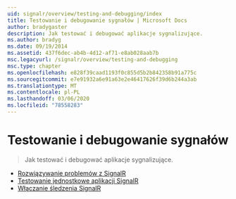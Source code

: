 ```yaml
---
uid: signalr/overview/testing-and-debugging/index
title: Testowanie i debugowanie sygnałów | Microsoft Docs
author: bradygaster
description: Jak testować i debugować aplikacje sygnalizujące.
ms.author: bradyg
ms.date: 09/19/2014
ms.assetid: 437f6dec-ab4b-4d12-af71-e8ab028aab7b
msc.legacyurl: /signalr/overview/testing-and-debugging
msc.type: chapter
ms.openlocfilehash: e828f39caad1193f0c855d5b2b842358b91a775c
ms.sourcegitcommit: e7e91932a6e91a63e2e46417626f39d6b244a3ab
ms.translationtype: MT
ms.contentlocale: pl-PL
ms.lasthandoff: 03/06/2020
ms.locfileid: "78558283"
---
```

# <a name="signalr-testing-and-debugging"></a>Testowanie i debugowanie sygnałów

> Jak testować i debugować aplikacje sygnalizujące.

- [Rozwiązywanie problemów z SignalR](troubleshooting.md)
- [Testowanie jednostkowe aplikacji SignalR](unit-testing-signalr-applications.md)
- [Włączanie śledzenia SignalR](enabling-signalr-tracing.md)
